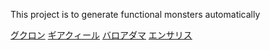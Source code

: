 This project is to generate functional monsters automatically

[グクロン](images/image0.png)
[ギアクィール](images/image1.png)
[バロアダマ](images/image2.png)
[エンサリス](images/image3.png)